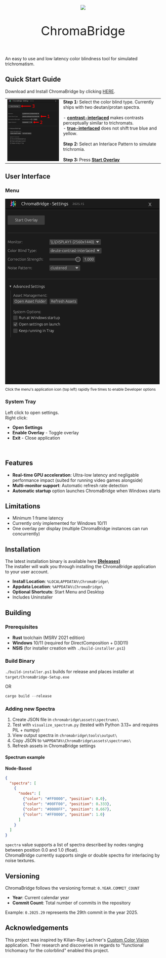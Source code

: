 <p align="center">
  <img src="icons/icon-2048.png" width="128">
</p>
<p align="center" style="font-size:40px">
  ChromaBridge 
</p>
</br>
An easy to use and low latency color blindness tool for simulated trichromatism.  

## Quick Start Guide
Download and Install ChromaBridge by clicking [HERE](https://github.com/99oblivius/ChromaBridge/releases/latest/download/ChromaBridge-Setup-2025.35.exe).

<table>
  <tr>
    <td>
      <img src="docs/menu_with_steps.png" width="350"/>
    </td>
    <td>
      <b>Step 1:</b> Select the color blind type. Currently ships with two deutan/protan spectra.<br><br>
        - <b><u>contrast-interlaced</u></b> makes contrasts perceptually similar to trichromats.<br>
        - <b><u>true-interlaced</u></b> does not shift true blue and yellow.<br><br>
      <b>Step 2:</b> Select an Interlace Pattern to simulate trichromia.<br><br>
      <b>Step 3:</b> Press <b><u>Start Overlay</u></b>
    </td>
  </tr>
</table>

## User Interface
### Menu
![Graphical User Interface](docs/menu.png)  
<sub>Click the menu's application icon (top left) rapidly five times to enable Developer options</sub>

### System Tray
Left click to open settings.  
Right click:
- **Open Settings**
- **Enable Overlay** - Toggle overlay
- **Exit** - Close application

</br>

## Features
- **Real-time GPU acceleration**: Ultra-low latency and negligable performance impact (suited for running video games alongside)
- **Multi-monitor support**: Automatic refresh rate detection
- **Automatic startup** option launches ChromaBridge when Windows starts
## Limitations
- Minimum 1 frame latency
- Currently only implemented for Windows 10/11
- One overlay per display (multiple ChromaBridge instances can run concurrently)
## Installation
The latest installation binary is available here **[[Releases]](https://github.com/99oblivius/ChromaBridge/releases)**  
The installer will walk you through installing the ChromaBridge application to your user account.
- **Install Location**: `%LOCALAPPDATA%\ChromaBridge\`
- **Appdata Location**: `%APPDATA%\ChromaBridge\`
- **Optional Shortcuts**: Start Menu and Desktop
- Includes Uninstaller
## Building
### Prerequisites
- **Rust** toolchain (MSRV 2021 edition)
- **Windows** 10/11 (required for DirectComposition + D3D11)
- **NSIS** (for installer creation with `./build-installer.ps1`)
### Build Binary
`./build-installer.ps1` builds for release and places installer at `target/ChromaBridge-Setup.exe`

OR  
```powershell
cargo build --release
```
### Adding new Spectra
1. Create JSON file in `chromabridge\assets\spectrums\`
2. Test with `visualize_spectrum.py` (tested with Python 3.13+ and requires PIL + numpy)
3. View output spectra in `chromabridge\tools\output\`
4. Copy JSON to `%APPDATA%\ChromaBridge\assets\spectrums\`
5. Refresh assets in ChromaBridge settings
#### Spectrum example
**Node-Based**
```json
{
  "spectra": [
    {
      "nodes": [
        {"color": "#FF0000", "position": 0.0},
        {"color": "#00FF00", "position": 0.333},
        {"color": "#0000FF", "position": 0.667},
        {"color": "#FF0000", "position": 1.0}
      ]
    }
  ]
}
```
`spectra` value supports a list of spectra described by nodes ranging between position 0.0 and 1.0 (float).  
ChromaBridge currently supports single or double spectra for interlacing by noise textures.
## Versioning
ChromaBridge follows the versioning format: `0.YEAR.COMMIT_COUNT`
- **Year**: Current calendar year
- **Commit Count**: Total number of commits in the repository

Example: `0.2025.29` represents the 29th commit in the year 2025.
## Acknowledgements
This project was inspired by Kilian-Roy Lachner's [Custom Color Vision](https://www.color-in-color.info/color-in-color/custom-color-vision) application. Their research and discoveries in regards to "functional trichomacy for the colorblind" enabled this project. 
